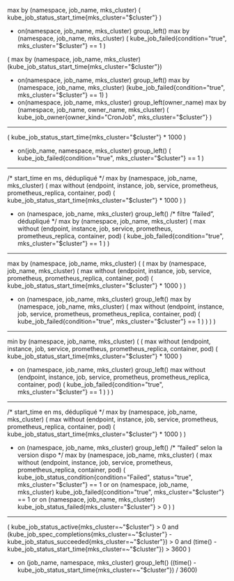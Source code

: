 max by (namespace, job_name, mks_cluster) (
  kube_job_status_start_time{mks_cluster="$cluster"}
)
* on(namespace, job_name, mks_cluster) group_left()
max by (namespace, job_name, mks_cluster) (
  kube_job_failed{condition="true", mks_cluster="$cluster"} == 1
)


(
  max by (namespace, job_name, mks_cluster) (kube_job_status_start_time{mks_cluster="$cluster"})
  * on(namespace, job_name, mks_cluster) group_left()
  max by (namespace, job_name, mks_cluster) (kube_job_failed{condition="true", mks_cluster="$cluster"} == 1)
)
* on(namespace, job_name, mks_cluster) group_left(owner_name)
max by (namespace, job_name, owner_name, mks_cluster) (
  kube_job_owner{owner_kind="CronJob", mks_cluster="$cluster"}
)



----
(
  kube_job_status_start_time{mks_cluster="$cluster"} * 1000
)
* on(job_name, namespace, mks_cluster) group_left()
(
  kube_job_failed{condition="true", mks_cluster="$cluster"} == 1
)
---

/* start_time en ms, dédupliqué */
max by (namespace, job_name, mks_cluster) (
  max without (endpoint, instance, job, service, prometheus, prometheus_replica, container, pod) (
    kube_job_status_start_time{mks_cluster="$cluster"} * 1000
  )
)
* on (namespace, job_name, mks_cluster) group_left()
/* filtre “failed”, dédupliqué */
max by (namespace, job_name, mks_cluster) (
  max without (endpoint, instance, job, service, prometheus, prometheus_replica, container, pod) (
    kube_job_failed{condition="true", mks_cluster="$cluster"} == 1
  )
)
---

max by (namespace, job_name, mks_cluster) (
  (
    max by (namespace, job_name, mks_cluster) (
      max without (endpoint, instance, job, service, prometheus, prometheus_replica, container, pod) (
        kube_job_status_start_time{mks_cluster="$cluster"} * 1000
      )
    )
  * on (namespace, job_name, mks_cluster) group_left()
    max by (namespace, job_name, mks_cluster) (
      max without (endpoint, instance, job, service, prometheus, prometheus_replica, container, pod) (
        kube_job_failed{condition="true", mks_cluster="$cluster"} == 1
      )
    )
  )
)
---
min by (namespace, job_name, mks_cluster) (
  (
    max without (endpoint, instance, job, service, prometheus, prometheus_replica, container, pod) (
      kube_job_status_start_time{mks_cluster="$cluster"} * 1000
    )
  * on (namespace, job_name, mks_cluster) group_left()
    max without (endpoint, instance, job, service, prometheus, prometheus_replica, container, pod) (
      kube_job_failed{condition="true", mks_cluster="$cluster"} == 1
    )
  )
)

---

/* start_time en ms, dédupliqué */
max by (namespace, job_name, mks_cluster) (
  max without (endpoint, instance, job, service, prometheus, prometheus_replica, container, pod) (
    kube_job_status_start_time{mks_cluster="$cluster"} * 1000
  )
)
* on (namespace, job_name, mks_cluster) group_left()
/* “failed” selon la version dispo */
max by (namespace, job_name, mks_cluster) (
  max without (endpoint, instance, job, service, prometheus, prometheus_replica, container, pod) (
      kube_job_status_condition{condition="Failed", status="true", mks_cluster="$cluster"} == 1
    or on (namespace, job_name, mks_cluster)
      kube_job_failed{condition="true", mks_cluster="$cluster"} == 1
    or on (namespace, job_name, mks_cluster)
      kube_job_status_failed{mks_cluster="$cluster"} > 0
  )
)
---

(
  kube_job_status_active{mks_cluster=~"$cluster"} > 0
  and (kube_job_spec_completions{mks_cluster=~"$cluster"} - kube_job_status_succeeded{mks_cluster=~"$cluster"}) > 0
  and (time() - kube_job_status_start_time{mks_cluster=~"$cluster"}) > 3600
)
* on (job_name, namespace, mks_cluster) group_left()
((time() - kube_job_status_start_time{mks_cluster=~"$cluster"}) / 3600)

